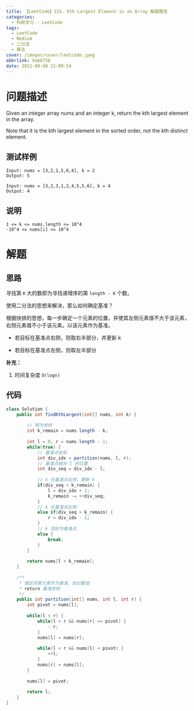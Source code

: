 ```yaml
---
title: 【LeetCode】215. Kth Largest Element in an Array 解题报告
categories:
  - 科研学习 - LeetCode
tags:
  - LeetCode
  - Medium
  - 二分法
  - 算法
cover: /images/cover/leetcode.jpeg
abbrlink: 9a60758
date: 2021-08-08 22:09:54
---
```


# 问题描述

Given an integer array nums and an integer k, return the kth largest element in the array.

Note that it is the kth largest element in the sorted order, not the kth distinct element.

## 测试样例

```
Input: nums = [3,2,1,5,6,4], k = 2
Output: 5
```

```
Input: nums = [3,2,3,1,2,4,5,5,6], k = 4
Output: 4
```

## 说明

```
1 <= k <= nums.length <= 10^4
-10^4 <= nums[i] <= 10^4
```

# 解题

## 思路

寻找第 `K` 大的数即为寻找递增序的第 `length - K` 个数。

使用二分法的思想来解决，那么如何确定基准？

根据快排的思想，每一步确定一个元素的位置，并使其左侧元素值不大于该元素，右侧元素值不小于该元素。以该元素作为基准。

 - 若目标在基准点右侧，则取右半部分，并更新 k

 - 若目标在基准点左侧，则取左半部分


**补充：**

1. 时间复杂度 `O(logn)`

## 代码

```java
class Solution {
    public int findKthLargest(int[] nums, int k) {
        
        // 转为坐标
        int k_remain = nums.length - k;
        
        int l = 0, r = nums.length - 1;
        while(true) {
            // 基准点坐标
            int div_idx = partition(nums, l, r);
            // 基准点相对 l 的位置
            int div_seq = div_idx - l;
            
            // k 在基准点右侧，更新 k
            if(div_seq < k_remain) {
                l = div_idx + 1;
                k_remain -= ++div_seq;
            }
            // k 在基准点左侧
            else if(div_seq > k_remain) {
                r = div_idx - 1;
            }
            // k 恰好为基准点
            else {
                break;
            }
        }
        
        return nums[l + k_remain];
    }
    
    /**
     * 取区间首元素作为基准，划分数组
     * return 基准坐标
     */
    public int partition(int[] nums, int l, int r) {
        int pivot = nums[l];
        
        while(l < r) {
            while(l < r && nums[r] >= pivot) {
                --r;
            }
            nums[l] = nums[r];
            
            while(l < r && nums[l] < pivot) {
                ++l;
            }
            nums[r] = nums[l];
        }
        
        nums[l] = pivot;
        
        return l;
    }
}
```


